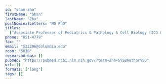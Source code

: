 ```yaml
---
id: "shan-zha"
firstName: "Shan"
lastName: "Zha"
postNominalLetters: "MD PhD"
titles:
  ["Associate Professor of Pediatrics & Pathology & Cell Biology (ICG & HICCC)"]
phone: "851-4779"
fax: ""
email: "SZ2296@columbia.edu"
room: "503B"
researchAreas: []
pubmed: "https://pubmed.ncbi.nlm.nih.gov/?term=Zha+S%5BAuthor%5D"
url: []
formats: ["long"]
tags: []
---
```


